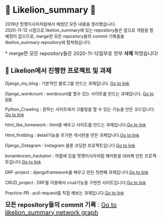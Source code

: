 # 🦁 Likelion_summary 🦁

2019년 멋쟁이사자처럼에서 배웠던 모든 내용을 정리했습니다.  
2020-11-12 시점으로 likelion_summary에 있는 repository들은 앞으로 개발을 할 예정이 없으므로, merge한 모든 repository들의 commit 기록들을 likelion_summary repository에 합쳐뒀습니다.  

<span style="font: futura; font-size:16px;">* merge한 모든 repository들은 2020-11-12일부로 전부 __삭제__ 하였습니다!</span>

## 💪 Likelion에서 진행한 프로젝트 및 과제 

Django_my_blog : 기본적인 블로그를 만드는 과제입니다. [Go to link](https://github.com/blogSoul/likelion_summary/tree/main/Django_my_blog)

Django_wordcount : wordcount를 할수 있는 사이트를 만드는 과제입니다. [Go to link](https://github.com/blogSoul/likelion_summary/tree/main/Django_wordcount)

Python_Crawling : 원하는 사이트에서 크롤링을 할 수 있는 기능을 만든 코드입니다. [Go to link](https://github.com/blogSoul/likelion_summary/tree/main/Python_Crawling)

html_like_homework : html을 배우고 사이트를 만드는 과제입니다.[Go to link](https://github.com/blogSoul/likelion_summary/tree/main/html_like_homework)

Html_firstblog : detail기능을 추가한 게시판을 만든 과제입니다.[Go to link](https://github.com/blogSoul/likelion_summary/tree/main/Html_firstblog)

Django_Dstagram : instagram 클론 코딩한 프로젝트입니다.[Go to link](https://github.com/blogSoul/likelion_summary/tree/main/Django_Dstagram)

boramboram_hackaton : 여름에 있을 멋쟁이사자처럼 해커톤을 대비해 만든 프로젝트입니다.[Go to link](https://github.com/blogSoul/likelion_summary/tree/main/boramboram_hackaton)

DRF-project : djangoframework를 배우고 만든 첫번째 과제입니다.[Go to link](https://github.com/blogSoul/likelion_summary/tree/main/DRF-project)

CRUD_project : DRF를 이용해서 crud기능을 구현한 사이트입니다.[Go to link](https://github.com/blogSoul/likelion_summary/tree/main/CRUD_project)

Practice-PR : pull-request를 직접 해보는 과제입니다.[Go to link](https://github.com/blogSoul/likelion_summary/tree/main/Practice-PR)

<span style="font: futura; font-size:20px;">__모든 repository들의 commit 기록__ : [Go to likelion_summary network graph](https://github.com/blogSoul/likelion_summary/network)</span>
